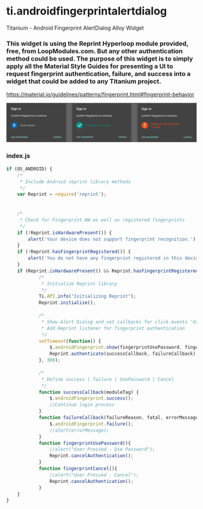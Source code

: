 # ti.androidfingerprintalertdialog
Titanium - Android Fingerprint AlertDialog Alloy Widget

### This widget is using the Reprint Hyperloop module provided, free, from LoopModules.com.  But any other authentication method could be used.  The purpose of this widget is to simply apply all the Material Style Guides for presenting a UI to request fingerprint authentication, failure, and success into a widget that could be added to any Titanium project.

https://material.io/guidelines/patterns/fingerprint.html#fingerprint-behavior

![Alt text](/android_fingerprint_states.png)


### index.js
```javascript
if (OS_ANDROID) {
	/*
	 * Include Android reprint library methods
	 */
	var Reprint = require('reprint');
	
	
	/*
	 * Check for Fingerprint HW as well as registered fingerprints
	 */
	if (!Reprint.isHardwarePresent()) {
	    alert('Your device does not support fingerprint recognition.');
	}
	if (!Reprint.hasFingerprintRegistered()) {
	    alert('You do not have any fingerprint registered in this device.');
	}
	if (Reprint.isHardwarePresent() && Reprint.hasFingerprintRegistered()) {
			/*
			 * Initialize Reprint library
			 */
			Ti.API.info("Initializing Reprint");
			Reprint.initialize();
			
			/*
			 * Show Alert Dialog and set callbacks for click events 'Use Password' & 'Cancel'
			 * Add Reprint listener for fingerprint authentication
			 */
			setTimeout(function() {
				$.androidFingerprint.show(fingerprintUsePassword, fingerprintCancel);
				Reprint.authenticate(successCallback, failureCallback);
			}, 300);
			
			/*
			 * Define success | failure | UsePassword | Cancel
			 */
			function successCallback(moduleTag) {
				$.androidFingerprint.success();
				//Continue login process
			}
			function failureCallback(failureReason, fatal, errorMessage, moduleTag, errorCode) {
				$.androidFingerprint.failure();
				//alert(errorMessage);
			}
			function fingerprintUsePassword(){
				//alert("User Pressed - Use Password");
				Reprint.cancelAuthentication();
			}
			function fingerprintCancel(){
				//alert("User Pressed - Cancel");
				Reprint.cancelAuthentication();
			}
	}
}
```
	
